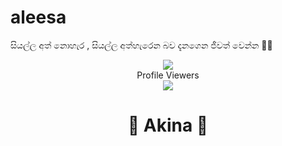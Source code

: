 # aleesa
සියල්ල අත් නොහැර , සියල්ල අත්හැරෙන බව දැනගෙන ජීවත් වෙන්න 🙂✊



<div align="center"><img src="https://profile-counter.glitch.me/Anuja2003/count.svg" /><br>Profile Viewers</div>



<div align="center">
  <img src="https://www.shutterstock.com/video/clip-1016765965-three-downloadinguploading-progress-bars-fast-medium-slow" >
  <h1>🐺 Akina 🌹</h1>
</div>
<p align="center">


